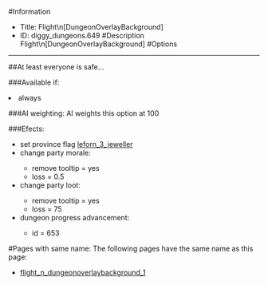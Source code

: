 #Information
 - Title: Flight\n[DungeonOverlayBackground]
 - ID: diggy_dungeons.649
#Description
Flight\n[DungeonOverlayBackground]
#Options

___
##At least everyone is safe...

###Available if:
<li>always</li>

###AI weighting:
AI weights this option at 100


###Efects:<ul><li>set province flag [leforn_3_jeweller](../flags/leforn_3_jeweller.md)</li><li>change party morale:</li><ul><li>remove tooltip = yes</li><li>loss = 0.5</li></ul><li>change party loot:</li><ul><li>remove tooltip = yes</li><li>loss = 75</li></ul><li>dungeon progress advancement:</li><ul><li>id = 653</li></ul></ul>


#Pages with same name:
The following pages have the same name as this page:
 - [flight_n_dungeonoverlaybackground_1](flight_n_dungeonoverlaybackground_1.md)
